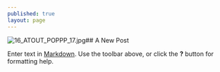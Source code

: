 ```yaml
---
published: true
layout: page
---
```

![16_ATOUT_POPPP_17.jpg]({{site.baseurl}}/data/images/16/atouts/16_ATOUT_POPPP_17.jpg)## A New Post

Enter text in [Markdown](http://daringfireball.net/projects/markdown/). Use the toolbar above, or click the **?** button for formatting help.
